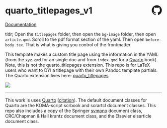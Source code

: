 # quarto_titlepages_v1 <a href="https://github.com/nmfs-opensci/quarto_titlepages_v1"><img src="https://raw.githubusercontent.com/nmfs-opensci/assets/main/images/GitHub-Mark-32px.png" align="right"/></a>

[Documentation](https://nmfs-opensci.github.io/quarto_titlepages_v1/)

tldr; Open the `titlepages` folder, then open the `bg-image` folder, then open `article.qmd`. Scroll to the pdf format section of the yaml. Then open `before-body.tex`. That is what is giving you control of the frontmatter.

This template makes a custom title page using the information in the YAML (from the `xyz.qmd` for an single doc and from `index.qmd` for a [Quarto](https://quarto.org/) book). Note, this is not the quarto_titlepages extension. This repo is for LaTeX users who want to DYI a titlepage with their own Pandoc template partials. The Quarto extension lives here: [quarto_titlepages](https://github.com/nmfs-opensci/quarto_titlepages).

<a href="https://nmfs-opensci.github.io/quarto_titlepages/images/paste-CC55A28D.png"><img src="./images/bg-image.png" width="200"/></a>

------
This work is uses [Quarto](https://quarto.org/) ([citation](https://github.com/quarto-dev/quarto-cli/blob/main/CITATION.cff)). The default document classes for Quarto are the KOMA-script scrbook and scrartcl document classes. This repo also includes a copy of the Springer [svmono](https://www.springernature.com/gp/authors/campaigns/latex-author-support) document class, CRC/Chapman & Hall krantz document class, and the Elsevier elsarticle document class.

